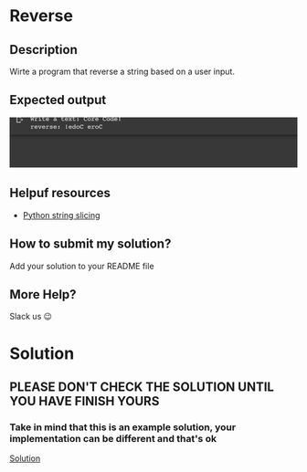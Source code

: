 # Reverse

## Description

Wirte a program that reverse a string based on a user input.

## Expected output

![expcted output](../../../assets/ch_e07_expected.gif)

## Helpuf resources

- [Python string slicing](https://realpython.com/lessons/string-slicing/)

## How to submit my solution?

Add your solution to your README file

## More Help?

Slack us 😉

# Solution

## PLEASE DON'T CHECK THE SOLUTION UNTIL YOU HAVE FINISH YOURS

### Take in mind that this is an example solution, your implementation can be different and that's ok

[Solution](../sol)
